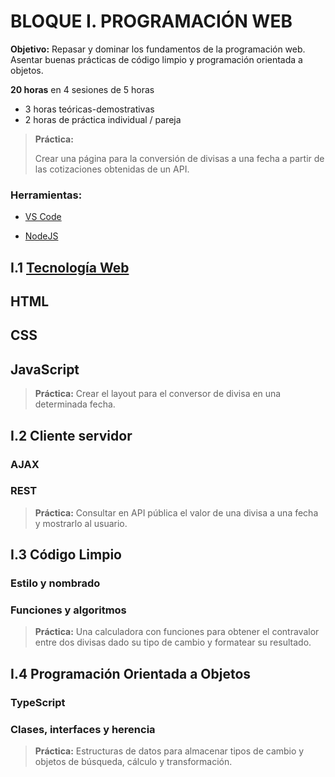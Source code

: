 # BLOQUE I. PROGRAMACIÓN WEB

**Objetivo:** Repasar y dominar los fundamentos de la programación web. Asentar buenas prácticas de código limpio y programación orientada a objetos.

**20 horas** en 4 sesiones de 5 horas

- 3 horas teóricas-demostrativas
- 2 horas de práctica individual / pareja

> **Práctica:**
>
>Crear una página para la conversión de divisas a una fecha a partir de las cotizaciones obtenidas de un API.

### Herramientas:

- [VS Code](https://code.visualstudio.com/)

- [NodeJS](https://nodejs.org/en/)



## I.1 [Tecnología Web](https://github.com/abanca-ITforce/Web-development/blob/master/I-1%20Tecnologia%20web.md)

## HTML
## CSS
## JavaScript

>  **Práctica:** Crear el layout para el conversor de divisa en una determinada fecha.

## I.2 Cliente servidor

### AJAX
### REST

> **Práctica:**  Consultar en API pública el valor de una divisa a una fecha y mostrarlo al usuario.

## I.3 Código Limpio

### Estilo y nombrado
### Funciones y algoritmos

> **Práctica:** Una calculadora con funciones para obtener el contravalor entre dos divisas dado su tipo de cambio y formatear su resultado.

## I.4 Programación Orientada a Objetos

### TypeScript
### Clases, interfaces y herencia

> **Práctica:** Estructuras de datos para almacenar tipos de cambio y objetos de búsqueda, cálculo y transformación.
